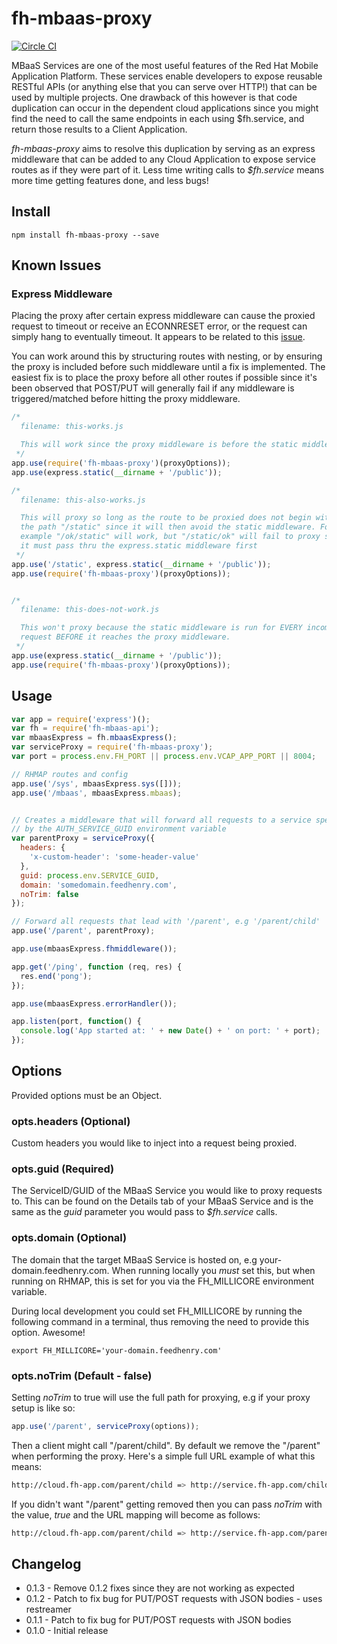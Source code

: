 fh-mbaas-proxy
==============

 [![Circle CI](https://circleci.com/gh/evanshortiss/fh-mbaas-proxy/tree/master.svg?style=svg)](https://circleci.com/gh/evanshortiss/fh-mbaas-proxy/tree/master)

MBaaS Services are one of the most useful features of the Red Hat Mobile
Application Platform. These services enable developers to expose reusable
RESTful APIs (or anything else that you can serve over HTTP!) that can be used
by multiple projects. One drawback of this however is that code duplication
can occur in the dependent cloud applications since you might find the need to
call the same endpoints in each using $fh.service, and return those results
to a Client Application.

_fh-mbaas-proxy_ aims to resolve this duplication by serving as an express
middleware that can be added to any Cloud Application to expose service routes
as if they were part of it. Less time writing calls to _$fh.service_ means more
time getting features done, and less bugs!

## Install

```
npm install fh-mbaas-proxy --save
```

## Known Issues

### Express Middleware
Placing the proxy after certain express middleware can cause the proxied
request to timeout or receive an ECONNRESET error, or the request can simply
hang to eventually timeout. It appears to be related to this [issue](https://github.com/nodejitsu/node-http-proxy/issues/180).

You can work around this by structuring routes with nesting, or by ensuring
the proxy is included before such middleware until a fix is implemented. The
easiest fix is to place the proxy before all other routes if possible since
it's been observed that POST/PUT will generally fail if any middleware is
triggered/matched before hitting the proxy middleware.

```js
/*
  filename: this-works.js

  This will work since the proxy middleware is before the static middleware.
 */
app.use(require('fh-mbaas-proxy')(proxyOptions));
app.use(express.static(__dirname + '/public'));

/*
  filename: this-also-works.js

  This will proxy so long as the route to be proxied does not begin with
  the path "/static" since it will then avoid the static middleware. For
  example "/ok/static" will work, but "/static/ok" will fail to proxy since
  it must pass thru the express.static middleware first
 */
app.use('/static', express.static(__dirname + '/public'));
app.use(require('fh-mbaas-proxy')(proxyOptions));


/*
  filename: this-does-not-work.js

  This won't proxy because the static middleware is run for EVERY incoming
  request BEFORE it reaches the proxy middleware.
 */
app.use(express.static(__dirname + '/public'));
app.use(require('fh-mbaas-proxy')(proxyOptions));
```

## Usage

```js
var app = require('express')();
var fh = require('fh-mbaas-api');
var mbaasExpress = fh.mbaasExpress();
var serviceProxy = require('fh-mbaas-proxy');
var port = process.env.FH_PORT || process.env.VCAP_APP_PORT || 8004;

// RHMAP routes and config
app.use('/sys', mbaasExpress.sys([]));
app.use('/mbaas', mbaasExpress.mbaas);


// Creates a middleware that will forward all requests to a service specified
// by the AUTH_SERVICE_GUID environment variable
var parentProxy = serviceProxy({
  headers: {
    'x-custom-header': 'some-header-value'
  },
  guid: process.env.SERVICE_GUID,
  domain: 'somedomain.feedhenry.com',
  noTrim: false
});

// Forward all requests that lead with '/parent', e.g '/parent/child'
app.use('/parent', parentProxy);

app.use(mbaasExpress.fhmiddleware());

app.get('/ping', function (req, res) {
  res.end('pong');
});

app.use(mbaasExpress.errorHandler());

app.listen(port, function() {
  console.log('App started at: ' + new Date() + ' on port: ' + port);
});
```

## Options

Provided options must be an Object.

### opts.headers (Optional)
Custom headers you would like to inject into a request being proxied.

### opts.guid (Required)
The ServiceID/GUID of the MBaaS Service you would like to proxy requests to.
This can be found on the Details tab of your MBaaS Service and is the same as
the _guid_ parameter you would pass to _$fh.service_ calls.

### opts.domain (Optional)
The domain that the target MBaaS Service is hosted on, e.g
your-domain.feedhenry.com. When running locally you _must_ set this, but when
running on RHMAP, this is set for you via the FH_MILLICORE environment
variable.

During local development you could set FH_MILLICORE by running the following
command in a terminal, thus removing the need to provide this option. Awesome!

```
export FH_MILLICORE='your-domain.feedhenry.com'
```

### opts.noTrim (Default - false)
Setting _noTrim_ to true will use the full path for proxying, e.g if your proxy
setup is like so:

```js
app.use('/parent', serviceProxy(options));
```

Then a client might call "/parent/child". By default we remove the "/parent"
when performing the proxy. Here's a simple full URL example of what this means:

```bash
http://cloud.fh-app.com/parent/child => http://service.fh-app.com/child
```

If you didn't want "/parent" getting removed then you can pass _noTrim_ with
the value, _true_ and the URL mapping will become as follows:

```bash
http://cloud.fh-app.com/parent/child => http://service.fh-app.com/parent/child
```

## Changelog

* 0.1.3 - Remove 0.1.2 fixes since they are not working as expected
* 0.1.2 - Patch to fix bug for PUT/POST requests with JSON bodies - uses
restreamer
* 0.1.1 - Patch to fix bug for PUT/POST requests with JSON bodies
* 0.1.0 - Initial release
